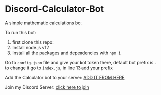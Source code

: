 # Discord-Calculator-Bot
A simple mathematic calculations bot

To run this bot:
1. first clone this repo:
2. Install node.js v12
3. Install all the packages and dependencies with `npm i` 

Go to `config.json` file and give your bot token there, default bot prefix is `.` to change it go to `index.js`, in line 13 add your prefix

Add the Calculator bot to your server: [ADD IT FROM HERE](https://discord.com/api/oauth2/authorize?client_id=840598582867263509&permissions=391232&scope=bot)

Join my Discord Server: [click here to join](https://discord.gg/787UdG33zM)
